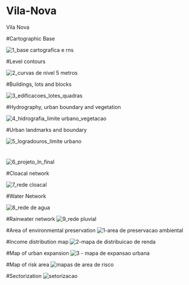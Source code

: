 # Vila-Nova
Vila Nova

#Cartographic Base

![1_base cartografica e rns](https://user-images.githubusercontent.com/24206106/46548369-48b85880-c8a5-11e8-9f78-7836bb9d964a.JPG)

#Level contours

![2_curvas de nivel 5 metros](https://user-images.githubusercontent.com/24206106/46548376-4f46d000-c8a5-11e8-811d-7f68aa69c834.JPG)


#Buildings, lots and blocks

![3_edificacoes_lotes_quadras](https://user-images.githubusercontent.com/24206106/46548381-553cb100-c8a5-11e8-86a0-5fa01cccc6bb.JPG)

#Hydrography, urban boundary and vegetation

![4_hidrografia_limite urbano_vegetacao](https://user-images.githubusercontent.com/24206106/46548409-61c10980-c8a5-11e8-85ae-a73be9516a9e.JPG)


#Urban landmarks and boundary

![5_logradouros_limite urbano](https://user-images.githubusercontent.com/24206106/46548415-6685bd80-c8a5-11e8-9e4b-da61dfa062b7.JPG)

#

![6_projeto_ln_final](https://user-images.githubusercontent.com/24206106/46548431-70a7bc00-c8a5-11e8-9c75-3fbf1e2b38ec.JPG)


#Cloacal network

![7_rede cloacal](https://user-images.githubusercontent.com/24206106/46548438-76050680-c8a5-11e8-8ae6-1777bf053f89.JPG)

#Water Network

![8_rede de agua](https://user-images.githubusercontent.com/24206106/46548444-7b625100-c8a5-11e8-9abd-f4a7d3966646.JPG)


#Rainwater network
![9_rede pluvial](https://user-images.githubusercontent.com/24206106/46548451-80bf9b80-c8a5-11e8-957b-abf5775ad604.JPG)

#Area of environmental preservation
![1-area de preservacao ambiental](https://user-images.githubusercontent.com/24206106/48972482-81a5bb80-f012-11e8-8e6b-6bdd507fc650.JPG)

#Income distribution map
![2-mapa de distribuicao de renda](https://user-images.githubusercontent.com/24206106/48972484-8ff3d780-f012-11e8-81ff-c1474c4d8e73.JPG)

#Map of urban expansion
![3 - mapa de expansao urbana](https://user-images.githubusercontent.com/24206106/48972486-95e9b880-f012-11e8-94af-abc60c2d99ef.JPG)

#Map of risk area
![mapas de area de risco](https://user-images.githubusercontent.com/24206106/48972490-9a15d600-f012-11e8-9659-489677fc2081.JPG)

#Sectorization
![setorizacao](https://user-images.githubusercontent.com/24206106/48972491-9e41f380-f012-11e8-9e86-66bd528a5793.JPG)




